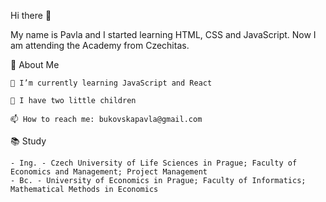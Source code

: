 Hi there 👋

My name is Pavla and I started learning HTML, CSS and JavaScript. Now I am attending the Academy from Czechitas.



🧡 About Me

    🌱 I’m currently learning JavaScript and React

    👦 I have two little children

    📫 How to reach me: bukovskapavla@gmail.com
    

📚 Study

    - Ing. - Czech University of Life Sciences in Prague; Faculty of Economics and Management; Project Management
    - Bc. - University of Economics in Prague; Faculty of Informatics; Mathematical Methods in Economics

